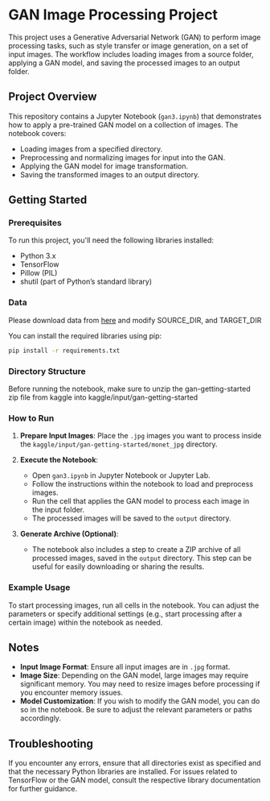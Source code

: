 # GAN Image Processing Project

This project uses a Generative Adversarial Network (GAN) to perform image processing tasks, such as style transfer or image generation, on a set of input images. The workflow includes loading images from a source folder, applying a GAN model, and saving the processed images to an output folder.

## Project Overview

This repository contains a Jupyter Notebook (`gan3.ipynb`) that demonstrates how to apply a pre-trained GAN model on a collection of images. The notebook covers:
- Loading images from a specified directory.
- Preprocessing and normalizing images for input into the GAN.
- Applying the GAN model for image transformation.
- Saving the transformed images to an output directory.

## Getting Started

### Prerequisites

To run this project, you'll need the following libraries installed:
- Python 3.x
- TensorFlow
- Pillow (PIL)
- shutil (part of Python’s standard library)

### Data

Please download data from [here](https://www.kaggle.com/competitions/gan-getting-started/data) and modify SOURCE_DIR, and TARGET_DIR

You can install the required libraries using pip:
```zsh
pip install -r requirements.txt
```

### Directory Structure

Before running the notebook, make sure to unzip the gan-getting-started zip file from kaggle into kaggle/input/gan-getting-started

### How to Run

1. **Prepare Input Images**: Place the `.jpg` images you want to process inside the `kaggle/input/gan-getting-started/monet_jpg` directory.
   
2. **Execute the Notebook**:
   - Open `gan3.ipynb` in Jupyter Notebook or Jupyter Lab.
   - Follow the instructions within the notebook to load and preprocess images.
   - Run the cell that applies the GAN model to process each image in the input folder.
   - The processed images will be saved to the `output` directory.

3. **Generate Archive (Optional)**:
   - The notebook also includes a step to create a ZIP archive of all processed images, saved in the `output` directory. This step can be useful for easily downloading or sharing the results.

### Example Usage

To start processing images, run all cells in the notebook. You can adjust the parameters or specify additional settings (e.g., start processing after a certain image) within the notebook as needed.

## Notes

- **Input Image Format**: Ensure all input images are in `.jpg` format.
- **Image Size**: Depending on the GAN model, large images may require significant memory. You may need to resize images before processing if you encounter memory issues.
- **Model Customization**: If you wish to modify the GAN model, you can do so in the notebook. Be sure to adjust the relevant parameters or paths accordingly.

## Troubleshooting

If you encounter any errors, ensure that all directories exist as specified and that the necessary Python libraries are installed. For issues related to TensorFlow or the GAN model, consult the respective library documentation for further guidance.
